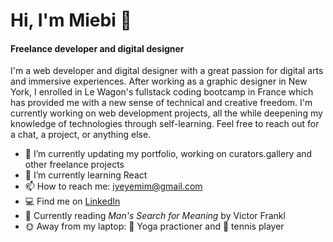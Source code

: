 # Hi, I'm Miebi 👋
#### Freelance developer and digital designer

I'm a web developer and digital designer with a great passion for digital arts and immersive experiences. After working as a graphic designer in New York, I enrolled in Le Wagon's fullstack coding bootcamp in France which has provided me with a new sense of technical and creative freedom. I'm currently working on web development projects, all the while deepening my knowledge of technologies through self-learning. Feel free to reach out for a chat, a project, or anything else.

- 🔭 I’m currently updating my portfolio, working on curators.gallery and other freelance projects
- 🌱 I’m currently learning React
- 📫 How to reach me: iyeyemim@gmail.com
- 💻 Find me on <a href="https://www.linkedin.com/in/utilisateur387/" target="_blank">LinkedIn</a>
- 📖 Currently reading _Man's Search for Meaning_ by Victor Frankl
- 🌞 Away from my laptop: 🧘 Yoga practioner and 🎾 tennis player

<!--
**utilisateur387/utilisateur387** is a ✨ _special_ ✨ repository because its `README.md` (this file) appears on your GitHub profile.

Here are some ideas to get you started:

- 🔭 I’m currently working on ...
- 🌱 I’m currently learning ...
- 👯 I’m looking to collaborate on ...
- 🤔 I’m looking for help with ...
- 💬 Ask me about ...
- 📫 How to reach me: ...
- 😄 Pronouns: ...
- ⚡ Fun fact: ...
-->
